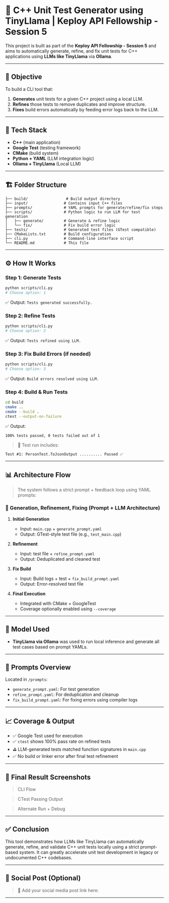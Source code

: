 # 🚀 C++ Unit Test Generator using TinyLlama | Keploy API Fellowship - Session 5

This project is built as part of the **Keploy API Fellowship - Session 5** and aims to automatically generate, refine, and fix unit tests for C++ applications using **LLMs like TinyLlama** via **Ollama**.

---

## 📌 Objective

To build a CLI tool that:

1. **Generates** unit tests for a given C++ project using a local LLM.
2. **Refines** those tests to remove duplicates and improve structure.
3. **Fixes** build errors automatically by feeding error logs back to the LLM.

---

## 🧩 Tech Stack

- **C++** (main application)
- **Google Test** (testing framework)
- **CMake** (build system)
- **Python + YAML** (LLM integration logic)
- **Ollama + TinyLlama** (Local LLM)

---

## 🏗️ Folder Structure

```
├── build/                 # Build output directory
├── input/                # Contains input C++ files
├── prompts/              # YAML prompts for generate/refine/fix steps
├── scripts/              # Python logic to run LLM for test generation
│   ├── generate/         # Generate & refine logic
│   └── fix/              # Fix build error logic
├── tests/                # Generated test files (GTest compatible)
├── CMakeLists.txt        # Build configuration
├── cli.py                # Command-line interface script
└── README.md             # This file
```

---

## ⚙️ How It Works

### Step 1️: Generate Tests

```bash
python scripts/cli.py
# Choose option: 1
```

✅ Output: `Tests generated successfully.`

### Step 2️: Refine Tests

```bash
python scripts/cli.py
# Choose option: 2
```

✅ Output: `Tests refined using LLM.`

### Step 3️: Fix Build Errors (if needed)

```bash
python scripts/cli.py
# Choose option: 3
```

✅ Output: `Build errors resolved using LLM.`

### Step 4️: Build & Run Tests

```bash
cd build
cmake ..
cmake --build .
ctest --output-on-failure
```

✅ Output:

```
100% tests passed, 0 tests failed out of 1
```

> 🔬 Test run includes:

```
Test #1: PersonTest.ToJsonOutput .......... Passed ✅
```

---

## 📊 Architecture Flow

> The system follows a strict prompt + feedback loop using YAML prompts:

### 🔄 Generation, Refinement, Fixing (Prompt + LLM Architecture)

1. **Initial Generation**

   - Input: `main.cpp` + `generate_prompt.yaml`
   - Output: GTest-style test file (e.g., `test_main.cpp`)

2. **Refinement**

   - Input: test file + `refine_prompt.yaml`
   - Output: Deduplicated and cleaned test

3. **Fix Build**

   - Input: Build logs + test + `fix_build_prompt.yaml`
   - Output: Error-resolved test file

4. **Final Execution**

   - Integrated with CMake + GoogleTest
   - Coverage optionally enabled using `--coverage`

>

---

## 🧠 Model Used

- **TinyLlama via Ollama** was used to run local inference and generate all test cases based on prompt YAMLs.

---

## 📄 Prompts Overview

Located in `/prompts`:

- `generate_prompt.yaml`: For test generation
- `refine_prompt.yaml`: For deduplication and cleanup
- `fix_build_prompt.yaml`: For fixing errors using compiler logs

---

## 📈 Coverage & Output

- ✅ Google Test used for execution
- ✅ `ctest` shows 100% pass rate on refined tests
- ⛳ LLM-generated tests matched function signatures in `main.cpp`
- ✅ No build or linker error after final test refinement

---

## 🎑️ Final Result Screenshots

> CLI Flow
>
>

> CTest Passing Output
>
>

> Alternate Run + Debug
>
>

---

## ✅ Conclusion

This tool demonstrates how LLMs like TinyLlama can automatically generate, refine, and validate C++ unit tests locally using a strict prompt-based system. It can greatly accelerate unit test development in legacy or undocumented C++ codebases.

---

## 📢 Social Post (Optional)

> 🔗 Add your social media post link here:

---

